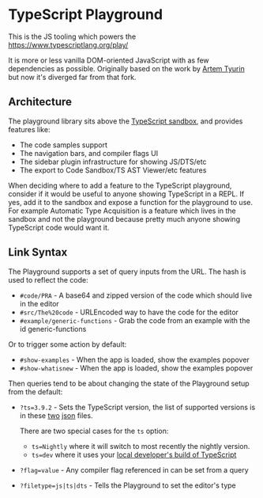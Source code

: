 # TypeScript Playground

This is the JS tooling which powers the https://www.typescriptlang.org/play/

It is more or less vanilla DOM-oriented JavaScript with as few dependencies as possible. Originally based on the
work by [Artem Tyurin](https://github.com/agentcooper/typescript-play) but now it's diverged far from that fork.

## Architecture

The playground library sits above the [TypeScript sandbox](../sandbox), and provides features like:

- The code samples support
- The navigation bars, and compiler flags UI
- The sidebar plugin infrastructure for showing JS/DTS/etc
- The export to Code Sandbox/TS AST Viewer/etc features

When deciding where to add a feature to the TypeScript playground, consider if it would be useful to anyone showing
TypeScript in a REPL. If yes, add it to the sandbox and expose a function for the playground to use. For example
Automatic Type Acquisition is a feature which lives in the sandbox and not the playground because pretty much anyone showing TypeScript code would want it.

## Link Syntax

The Playground supports a set of query inputs from the URL. The hash is used to reflect the code:

- `#code/PRA` - A base64 and zipped version of the code which should live in the editor
- `#src/The%20code` - URLEncoded way to have the code for the editor
- `#example/generic-functions` - Grab the code from an example with the id generic-functions

Or to trigger some action by default:

- `#show-examples` - When the app is loaded, show the examples popover
- `#show-whatisnew` - When the app is loaded, show the examples popover

Then queries tend to be about changing the state of the Playground setup from the default:

- `?ts=3.9.2` - Sets the TypeScript version, the list of supported versions is in these [two](https://typescript.azureedge.net/indexes/pre-releases.json) [json](https://typescript.azureedge.net/indexes/releases.json) files.

  There are two special cases for the `ts` option:

  - `ts=Nightly` where it will switch to most recently the nightly version.
  - `ts=dev` where it uses your [local developer's build of TypeScript](https://github.com/microsoft/TypeScript/blob/main/scripts/createPlaygroundBuild.js)

- `?flag=value` - Any compiler flag referenced in can be set from a query
- `?filetype=js|ts|dts` - Tells the Playground to set the editor's type
